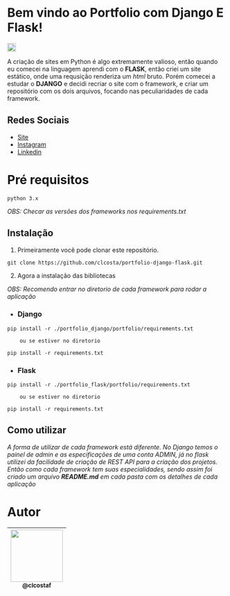 # Bem vindo ao **Portfolio com Django E Flask**!
<p><img height="20" src="https://img.shields.io/badge/Version-v1.0-blue"/></p>

A criação de sites em Python é algo extremamente valioso, então quando eu comecei na linguagem aprendi com o **FLASK**, então criei um site estático, onde uma requsição renderiza um _html_ bruto. Porém comecei a estudar o **DJANGO** e decidi recriar o site com o framework, e criar um repositório com os dois arquivos, focando nas peculiaridades de cada framework.
## Redes Sociais
* [Site](https://portfolio-claudio.herokuapp.com)
* [Instagram](https://www.instagram.com/claudiogfez/)
* [Linkedin](https://www.linkedin.com/in/clcostaf/)

# Pré requisitos
```console
python 3.x
```
_OBS: Checar as versões dos frameworks nos requirements.txt_
## Instalação

1. Primeiramente você pode clonar este repositório.

```console
git clone https://github.com/clcosta/portfolio-django-flask.git
```

2. Agora a instalação das bibliotecas

_OBS: Recomendo entrar no diretorio de cada framework para rodar a aplicação_
- ### Django
```console
pip install -r ./portfolio_django/portfolio/requirements.txt

    ou se estiver no diretorio

pip install -r requirements.txt
```
- ### Flask
```console
pip install -r ./portfolio_flask/portfolio/requirements.txt

    ou se estiver no diretorio

pip install -r requirements.txt
```

## Como utilizar

_A forma de utilizar de cada framework está diferente. No Django temos o painel de admin e as especificações de uma conta ADMIN, já no flask utilizei da facilidade de criação de REST API para a criação dos projetos. Então como cada framework tem suas especialidades, sendo assim foi criado um arquivo **README.md** em cada pasta com os detalhes de cada aplicação_ 

# Autor
| [<img src="https://avatars.githubusercontent.com/u/83929403?v=4" width=120><br><sub>@clcostaf</sub>](https://github.com/clcosta) |
| :---: |
